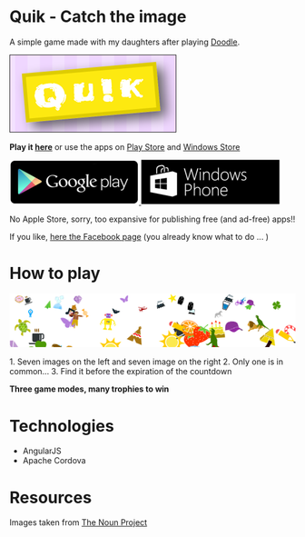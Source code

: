 # Quik -  Catch the image

A simple game made with my daughters after playing [Doodle](https://fr.wikipedia.org/wiki/Dobble). 

<div align="left">
	<img src="https://raw.githubusercontent.com/afranceschetti/quik/master/res/github/readme/logo.png" alt="Quik!"/>
</div>
 
**Play it [here](http://afranceschetti.github.io/quik/)** or use the apps on [Play Store](https://play.google.com/store/apps/details?id=com.apps24.quik) and [Windows Store](https://www.microsoft.com/it-it/store/games/quikgame/9NBLGGH2R2F5)

<p align="left">
  <a href="https://play.google.com/store/apps/details?id=com.apps24.quik" target='_blank'>
	<img src="https://raw.githubusercontent.com/afranceschetti/quik/master/res/github/readme/playstore.png" alt="Android Play Store"/>
   </a> 
   
  <a href="https://www.microsoft.com/it-it/store/games/quikgame/9NBLGGH2R2F5" target='_blank'>
	<img src="https://raw.githubusercontent.com/afranceschetti/quik/master/res/github/readme/windowsstore.png" alt="Windows Store"/>
   </a> 
</p>

No Apple Store, sorry, too expansive for publishing free (and ad-free) apps!!

If you like, [here the Facebook page](https://www.facebook.com/quikcommunity/) (you already know what to do ... )


# How to play
<p align="center">
	<img src="https://raw.githubusercontent.com/afranceschetti/quik/master/res/github/readme/images.png" alt="Android Play Store"/>
</p>
1. Seven images on the left and seven image on the right
2. Only one is in common...
3. Find it before the expiration of the countdown


**Three game modes, many trophies to win**

# Technologies 

* AngularJS
* Apache Cordova

# Resources

Images taken from [The Noun Project](http://thenounproject.com/)
